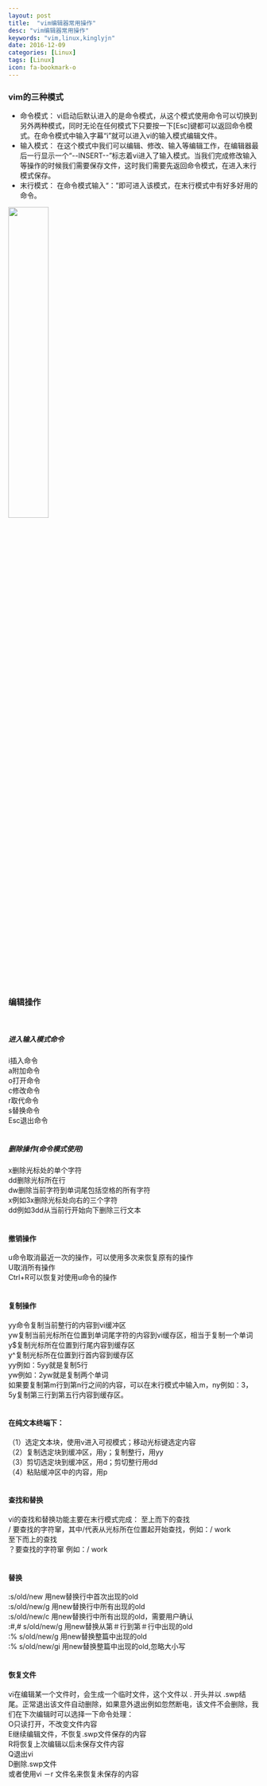 ```yaml
---
layout: post
title:  "vim编辑器常用操作"
desc: "vim编辑器常用操作"
keywords: "vim,linux,kinglyjn"
date: 2016-12-09
categories: [Linux]
tags: [Linux]
icon: fa-bookmark-o
---
```


### vim的三种模式

* 命令模式：
vi启动后默认进入的是命令模式，从这个模式使用命令可以切换到另外两种模式，同时无论在任何模式下只要按一下[Esc]键都可以返回命令模式。在命令模式中输入字幕“i”就可以进入vi的输入模式编辑文件。
* 输入模式：
在这个模式中我们可以编辑、修改、输入等编辑工作，在编辑器最后一行显示一个“--INSERT--”标志着vi进入了输入模式。当我们完成修改输入等操作的时候我们需要保存文件，这时我们需要先返回命令模式，在进入末行模式保存。
* 末行模式：
在命令模式输入“：”即可进入该模式，在末行模式中有好多好用的命令。<br>
<img src="http://img.blog.csdn.net/20161212163639286?watermark/2/text/aHR0cDovL2Jsb2cuY3Nkbi5uZXQva2luZ2x5am4=/font/5a6L5L2T/fontsize/400/fill/I0JBQkFCMA==/dissolve/70/gravity/SouthEast" style="width:40%;"/>
<br>

### 编辑操作
<br>

##### 进入输入模式命令

i插入命令<br> 
a附加命令<br>
o打开命令<br> 
c修改命令<br>
r取代命令<br> 
s替换命令<br> 
Esc退出命令<br><br>

##### 删除操作(命令模式使用)

x删除光标处的单个字符<br>
dd删除光标所在行<br>
dw删除当前字符到单词尾包括空格的所有字符<br>
x例如3x删除光标处向右的三个字符<br>
dd例如3dd从当前行开始向下删除三行文本<br><br>

#### 撤销操作

u命令取消最近一次的操作，可以使用多次来恢复原有的操作<br>
U取消所有操作<br>
Ctrl+R可以恢复对使用u命令的操作<br><br>

#### 复制操作

yy命令复制当前整行的内容到vi缓冲区<br>
yw复制当前光标所在位置到单词尾字符的内容到vi缓存区，相当于复制一个单词<br>
y$复制光标所在位置到行尾内容到缓存区<br>
y^复制光标所在位置到行首内容到缓存区<br>
yy例如：5yy就是复制5行<br>
yw例如：2yw就是复制两个单词<br>
如果要复制第m行到第n行之间的内容，可以在末行模式中输入m，ny例如：3，5y复制第三行到第五行内容到缓存区。<br><br>

#### 在纯文本终端下：

（1）选定文本块，使用v进入可视模式；移动光标键选定内容<br>
（2）复制选定块到缓冲区，用y；复制整行，用yy<br>
（3）剪切选定块到缓冲区，用d；剪切整行用dd<br>
（4）粘贴缓冲区中的内容，用p<br><br>

#### 查找和替换

vi的查找和替换功能主要在末行模式完成：
至上而下的查找<br>
/ 要查找的字符窜，其中/代表从光标所在位置起开始查找，例如：/ work<br>
至下而上的查找<br>
？要查找的字符窜 例如：/ work<br><br>

#### 替换

:s/old/new 用new替换行中首次出现的old<br>
:s/old/new/g 用new替换行中所有出现的old<br>
:s/old/new/c 用new替换行中所有出现的old，需要用户确认<br>
:#,# s/old/new/g 用new替换从第＃行到第＃行中出现的old<br>
:% s/old/new/g 用new替换整篇中出现的old<br>
:% s/old/new/gi 用new替换整篇中出现的old,忽略大小写<br><br>

#### 恢复文件

vi在编辑某一个文件时，会生成一个临时文件，这个文件以 . 开头并以 .swp结尾。正常退出该文件自动删除，如果意外退出例如忽然断电，该文件不会删除，我们在下次编辑时可以选择一下命令处理：<br>
O只读打开，不改变文件内容<br>
E继续编辑文件，不恢复.swp文件保存的内容<br>
R将恢复上次编辑以后未保存文件内容<br>
Q退出vi<br>
D删除.swp文件<br>
或者使用vi －r 文件名来恢复未保存的内容<br><br>

